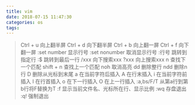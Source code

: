 ```yaml
---
title: vim
date: 2018-07-15 11:47:30
categories: os
tags:
---
```


> Ctrl + u  向上翻半屏
> Ctrl + d  向下翻半屏
> Ctrl + b  向上翻一屏
> Ctrl + f  向下翻一屏
> :set number  显示行号
> :set nonumber  取消显示行号
> :行号  跳转到指定行
> :$  跳转到最后一行
> /xxx  向下搜索xxx
> ?xxx  向上搜索xxx
> n  查找下一个匹配
> shift + n  查找上一个匹配
> noh  取消高亮
> dd  删除整行
> ndd  删除n行
> D  删除从光标到末尾
> a  在当前字符后插入
> A  在行末插入
> i  在当前字符前插入
> I  在行首插入
> o  在下一行插入
> O  在上一行插入
> :a,bs/F/T  从第a行到第b行将F替换为T
> :f  显示当前文件名、光标所在行、显示比例
> :wq  存盘退出
> :q!  强制退出
